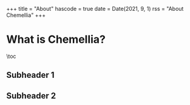 +++
title = "About"
hascode = true
date = Date(2021, 9, 1)
rss = "About Chemellia"
+++

# What is Chemellia?

\toc

## Subheader 1

## Subheader 2